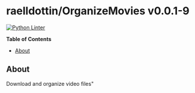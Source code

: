 <!---
This file is auto-generate by a github hook please modify README.template if you don't want to loose your work
-->
# raelldottin/OrganizeMovies v0.0.1-9
[![Python Linter](https://github.com/raelldottin/OrganizeMovies/actions/workflows/pyright.yml/badge.svg)](https://github.com/raelldottin/OrganizeMovies/actions/workflows/pyright.yml)

**Table of Contents**

<!-- toc -->

- [About](#about)

<!-- tocstop -->

## About
Download and organize video files"


